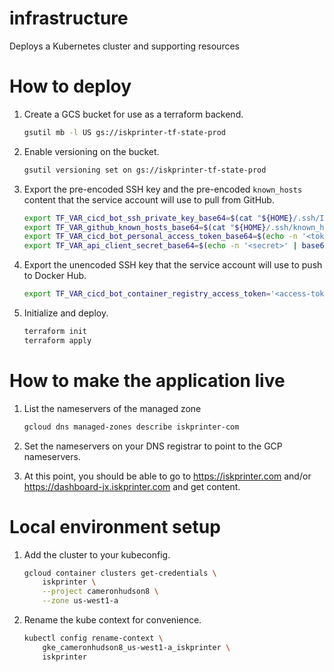 # infrastructure

Deploys a Kubernetes cluster and supporting resources

# How to deploy

1. Create a GCS bucket for use as a terraform backend.
    ```bash
    gsutil mb -l US gs://iskprinter-tf-state-prod
    ```

1. Enable versioning on the bucket.
    ```bash
    gsutil versioning set on gs://iskprinter-tf-state-prod
    ```

1. Export the pre-encoded SSH key and the pre-encoded `known_hosts` content that the service account will use to pull from GitHub.
    ```bash
    export TF_VAR_cicd_bot_ssh_private_key_base64=$(cat "${HOME}/.ssh/IskprinterGitBot.id_rsa" | base64)
    export TF_VAR_github_known_hosts_base64=$(cat "${HOME}/.ssh/known_hosts" | grep 'github' | base64)
    export TF_VAR_cicd_bot_personal_access_token_base64=$(echo -n '<token>' | base64) # Use for GitHub API access only
    export TF_VAR_api_client_secret_base64=$(echo -n '<secret>' | base64)
    ```

1. Export the unencoded SSH key that the service account will use to push to Docker Hub.
    ```bash
    export TF_VAR_cicd_bot_container_registry_access_token='<access-token>'
    ```

1. Initialize and deploy.
    ```bash
    terraform init
    terraform apply
    ```

# How to make the application live

1. List the nameservers of the managed zone
    ```bash
    gcloud dns managed-zones describe iskprinter-com
    ```

1. Set the nameservers on your DNS registrar to point to the GCP nameservers.

1. At this point, you should be able to go to https://iskprinter.com and/or https://dashboard-jx.iskprinter.com and get content.

# Local environment setup

1. Add the cluster to your kubeconfig.
    ```bash
    gcloud container clusters get-credentials \
        iskprinter \
        --project cameronhudson8 \
        --zone us-west1-a
    ```

1. Rename the kube context for convenience.
    ```bash
    kubectl config rename-context \
        gke_cameronhudson8_us-west1-a_iskprinter \
        iskprinter
    ```
